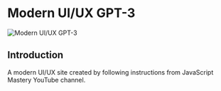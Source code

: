 # Modern UI/UX GPT-3

![Modern UI/UX GPT-3](https://i.ibb.co/TR5LW9z/image.png)

## Introduction
A modern UI/UX site created by following instructions from JavaScript Mastery YouTube channel.